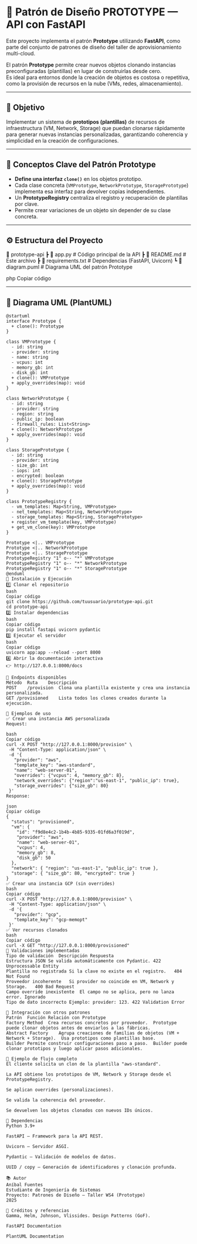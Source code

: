 # 🧩 Patrón de Diseño PROTOTYPE — API con FastAPI

Este proyecto implementa el patrón **Prototype** utilizando **FastAPI**, como parte del conjunto de patrones de diseño del taller de aprovisionamiento multi-cloud.

El patrón **Prototype** permite crear nuevos objetos clonando instancias preconfiguradas (plantillas) en lugar de construirlas desde cero.  
Es ideal para entornos donde la creación de objetos es costosa o repetitiva, como la provisión de recursos en la nube (VMs, redes, almacenamiento).

---

## 📘 Objetivo

Implementar un sistema de **prototipos (plantillas)** de recursos de infraestructura (VM, Network, Storage) que puedan clonarse rápidamente para generar nuevas instancias personalizadas, garantizando coherencia y simplicidad en la creación de configuraciones.

---

## 🧠 Conceptos Clave del Patrón Prototype

- **Define una interfaz `clone()`** en los objetos prototipo.
- Cada clase concreta (`VMPrototype`, `NetworkPrototype`, `StoragePrototype`) implementa esa interfaz para devolver copias independientes.
- Un **PrototypeRegistry** centraliza el registro y recuperación de plantillas por clave.
- Permite crear variaciones de un objeto sin depender de su clase concreta.

---

## ⚙️ Estructura del Proyecto

📁 prototype-api
┣ 📄 app.py # Código principal de la API
┣ 📄 README.md # Este archivo
┣ 📄 requirements.txt # Dependencias (FastAPI, Uvicorn)
┗ 📄 diagram.puml # Diagrama UML del patrón Prototype

php
Copiar código

---

## 🧩 Diagrama UML (PlantUML)

```plantuml
@startuml
interface Prototype {
  + clone(): Prototype
}

class VMPrototype {
  - id: string
  - provider: string
  - name: string
  - vcpus: int
  - memory_gb: int
  - disk_gb: int
  + clone(): VMPrototype
  + apply_overrides(map): void
}

class NetworkPrototype {
  - id: string
  - provider: string
  - region: string
  - public_ip: boolean
  - firewall_rules: List<String>
  + clone(): NetworkPrototype
  + apply_overrides(map): void
}

class StoragePrototype {
  - id: string
  - provider: string
  - size_gb: int
  - iops: int
  - encrypted: boolean
  + clone(): StoragePrototype
  + apply_overrides(map): void
}

class PrototypeRegistry {
  - vm_templates: Map<String, VMPrototype>
  - net_templates: Map<String, NetworkPrototype>
  - storage_templates: Map<String, StoragePrototype>
  + register_vm_template(key, VMPrototype)
  + get_vm_clone(key): VMPrototype
}

Prototype <|.. VMPrototype
Prototype <|.. NetworkPrototype
Prototype <|.. StoragePrototype
PrototypeRegistry "1" o-- "*" VMPrototype
PrototypeRegistry "1" o-- "*" NetworkPrototype
PrototypeRegistry "1" o-- "*" StoragePrototype
@enduml
🚀 Instalación y Ejecución
1️⃣ Clonar el repositorio
bash
Copiar código
git clone https://github.com/tuusuario/prototype-api.git
cd prototype-api
2️⃣ Instalar dependencias
bash
Copiar código
pip install fastapi uvicorn pydantic
3️⃣ Ejecutar el servidor
bash
Copiar código
uvicorn app:app --reload --port 8000
4️⃣ Abrir la documentación interactiva
👉 http://127.0.0.1:8000/docs

🔌 Endpoints disponibles
Método	Ruta	Descripción
POST	/provision	Clona una plantilla existente y crea una instancia personalizada.
GET	/provisioned	Lista todos los clones creados durante la ejecución.

🧾 Ejemplos de uso
✅ Crear una instancia AWS personalizada
Request:

bash
Copiar código
curl -X POST "http://127.0.0.1:8000/provision" \
 -H "Content-Type: application/json" \
 -d '{
   "provider": "aws",
   "template_key": "aws-standard",
   "name": "web-server-01",
   "overrides": {"vcpus": 4, "memory_gb": 8},
   "network_overrides": {"region":"us-east-1", "public_ip": true},
   "storage_overrides": {"size_gb": 80}
 }'
Response:

json
Copiar código
{
  "status": "provisioned",
  "vm": {
    "id": "f9d8e4c2-1b4b-4b85-9335-01fd6a3f019d",
    "provider": "aws",
    "name": "web-server-01",
    "vcpus": 4,
    "memory_gb": 8,
    "disk_gb": 50
  },
  "network": { "region": "us-east-1", "public_ip": true },
  "storage": { "size_gb": 80, "encrypted": true }
}
✅ Crear una instancia GCP (sin overrides)
bash
Copiar código
curl -X POST "http://127.0.0.1:8000/provision" \
 -H "Content-Type: application/json" \
 -d '{
   "provider": "gcp",
   "template_key": "gcp-memopt"
 }'
✅ Ver recursos clonados
bash
Copiar código
curl -X GET "http://127.0.0.1:8000/provisioned"
🧱 Validaciones implementadas
Tipo de validación	Descripción	Respuesta
Estructura JSON	Se valida automáticamente con Pydantic.	422 Unprocessable Entity
Plantilla no registrada	Si la clave no existe en el registro.	404 Not Found
Proveedor incoherente	Si provider no coincide en VM, Network y Storage.	400 Bad Request
Campo override inexistente	El campo no se aplica, pero no lanza error.	Ignorado
Tipo de dato incorrecto	Ejemplo: provider: 123.	422 Validation Error

🧩 Integración con otros patrones
Patrón	Función	Relación con Prototype
Factory Method	Crea recursos concretos por proveedor.	Prototype puede clonar objetos antes de enviarlos a las fábricas.
Abstract Factory	Agrupa creaciones de familias de objetos (VM + Network + Storage).	Usa prototipos como plantillas base.
Builder	Permite construir configuraciones paso a paso.	Builder puede clonar prototipos y luego aplicar pasos adicionales.

💬 Ejemplo de flujo completo
El cliente solicita un clon de la plantilla "aws-standard".

La API obtiene los prototipos de VM, Network y Storage desde el PrototypeRegistry.

Se aplican overrides (personalizaciones).

Se valida la coherencia del proveedor.

Se devuelven los objetos clonados con nuevos IDs únicos.

📄 Dependencias
Python 3.9+

FastAPI – Framework para la API REST.

Uvicorn – Servidor ASGI.

Pydantic – Validación de modelos de datos.

UUID / copy – Generación de identificadores y clonación profunda.

📚 Autor
Aníbal Fuentes
Estudiante de Ingeniería de Sistemas
Proyecto: Patrones de Diseño — Taller WS4 (Prototype)
2025

🧠 Créditos y referencias
Gamma, Helm, Johnson, Vlissides. Design Patterns (GoF).

FastAPI Documentation

PlantUML Documentation